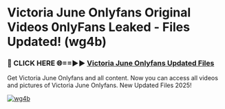 # Victoria June Onlyfans Original Videos 0nlyFans Leaked - Files Updated! (wg4b)

<h3>🔴 CLICK HERE 🌐==►► <a href="https://tinyurl.com/ehrbuxhb" rel="nofollow">Victoria June Onlyfans Updated Files</a></h3>

Get Victoria June Onlyfans and all content. Now you can access all videos and pictures of Victoria June Onlyfans. New Updated Files 2025!

[![wg4b](https://i.imgur.com/lVYEuWS.gif)](https://tinyurl.com/ehrbuxhb)
